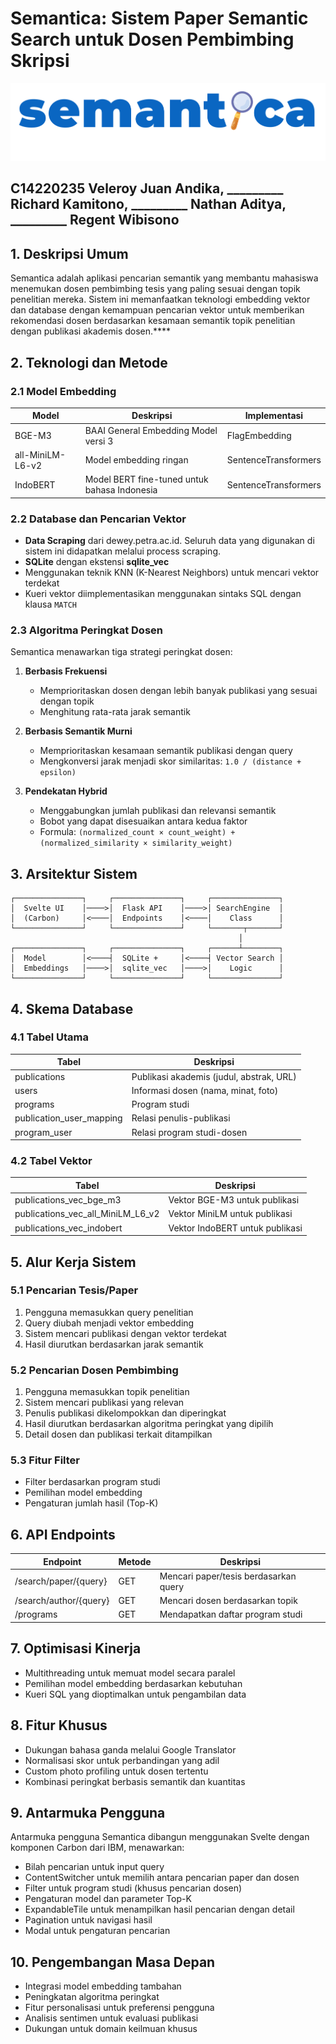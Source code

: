 # Semantica: Sistem Paper Semantic Search untuk Dosen Pembimbing Skripsi

![Semantica Logo](ui/static/logo.png)

## C14220235 Veleroy Juan Andika, _________ Richard Kamitono, _________ Nathan Aditya, _________ Regent Wibisono

## 1. Deskripsi Umum

Semantica adalah aplikasi pencarian semantik yang membantu mahasiswa menemukan dosen pembimbing tesis yang paling sesuai dengan topik penelitian mereka. Sistem ini memanfaatkan teknologi embedding vektor dan database dengan kemampuan pencarian vektor untuk memberikan rekomendasi dosen berdasarkan kesamaan semantik topik penelitian dengan publikasi akademis dosen.****

## 2. Teknologi dan Metode

### 2.1 Model Embedding

| Model | Deskripsi | Implementasi |
|-------|-----------|--------------|
| BGE-M3 | BAAI General Embedding Model versi 3 | FlagEmbedding |
| all-MiniLM-L6-v2 | Model embedding ringan | SentenceTransformers |
| IndoBERT | Model BERT fine-tuned untuk bahasa Indonesia | SentenceTransformers |

### 2.2 Database dan Pencarian Vektor

* **Data Scraping** dari dewey.petra.ac.id. Seluruh data yang digunakan di sistem ini didapatkan melalui process scraping.
* **SQLite** dengan ekstensi **sqlite_vec**
* Menggunakan teknik KNN (K-Nearest Neighbors) untuk mencari vektor terdekat
* Kueri vektor diimplementasikan menggunakan sintaks SQL dengan klausa `MATCH`

### 2.3 Algoritma Peringkat Dosen

Semantica menawarkan tiga strategi peringkat dosen:

1. **Berbasis Frekuensi**
   * Memprioritaskan dosen dengan lebih banyak publikasi yang sesuai dengan topik
   * Menghitung rata-rata jarak semantik

2. **Berbasis Semantik Murni**
   * Memprioritaskan kesamaan semantik publikasi dengan query
   * Mengkonversi jarak menjadi skor similaritas: `1.0 / (distance + epsilon)`

3. **Pendekatan Hybrid**
   * Menggabungkan jumlah publikasi dan relevansi semantik
   * Bobot yang dapat disesuaikan antara kedua faktor
   * Formula: `(normalized_count × count_weight) + (normalized_similarity × similarity_weight)`

## 3. Arsitektur Sistem

```
┌───────────────┐     ┌───────────────┐     ┌───────────────┐
│  Svelte UI    │────>│  Flask API    │────>│ SearchEngine  │
│  (Carbon)     │<────│  Endpoints    │<────│    Class      │
└───────────────┘     └───────────────┘     └───────┬───────┘
                                                   │
┌───────────────┐     ┌───────────────┐     ┌──────┴────────┐
│  Model        │<────┤  SQLite +     │<────┤ Vector Search │
│  Embeddings   │────>│  sqlite_vec   │────>│    Logic      │
└───────────────┘     └───────────────┘     └───────────────┘
```

## 4. Skema Database

### 4.1 Tabel Utama

| Tabel | Deskripsi |
|-------|-----------|
| publications | Publikasi akademis (judul, abstrak, URL) |
| users | Informasi dosen (nama, minat, foto) |
| programs | Program studi |
| publication_user_mapping | Relasi penulis-publikasi |
| program_user | Relasi program studi-dosen |

### 4.2 Tabel Vektor

| Tabel | Deskripsi |
|-------|-----------|
| publications_vec_bge_m3 | Vektor BGE-M3 untuk publikasi |
| publications_vec_all_MiniLM_L6_v2 | Vektor MiniLM untuk publikasi |
| publications_vec_indobert | Vektor IndoBERT untuk publikasi |

## 5. Alur Kerja Sistem

### 5.1 Pencarian Tesis/Paper

1. Pengguna memasukkan query penelitian
2. Query diubah menjadi vektor embedding
3. Sistem mencari publikasi dengan vektor terdekat
4. Hasil diurutkan berdasarkan jarak semantik

### 5.2 Pencarian Dosen Pembimbing

1. Pengguna memasukkan topik penelitian
2. Sistem mencari publikasi yang relevan
3. Penulis publikasi dikelompokkan dan diperingkat
4. Hasil diurutkan berdasarkan algoritma peringkat yang dipilih
5. Detail dosen dan publikasi terkait ditampilkan

### 5.3 Fitur Filter

* Filter berdasarkan program studi
* Pemilihan model embedding
* Pengaturan jumlah hasil (Top-K)

## 6. API Endpoints

| Endpoint | Metode | Deskripsi |
|----------|--------|-----------|
| /search/paper/{query} | GET | Mencari paper/tesis berdasarkan query |
| /search/author/{query} | GET | Mencari dosen berdasarkan topik |
| /programs | GET | Mendapatkan daftar program studi |

## 7. Optimisasi Kinerja

* Multithreading untuk memuat model secara paralel
* Pemilihan model embedding berdasarkan kebutuhan
* Kueri SQL yang dioptimalkan untuk pengambilan data

## 8. Fitur Khusus

* Dukungan bahasa ganda melalui Google Translator
* Normalisasi skor untuk perbandingan yang adil
* Custom photo profiling untuk dosen tertentu
* Kombinasi peringkat berbasis semantik dan kuantitas

## 9. Antarmuka Pengguna

Antarmuka pengguna Semantica dibangun menggunakan Svelte dengan komponen Carbon dari IBM, menawarkan:

* Bilah pencarian untuk input query
* ContentSwitcher untuk memilih antara pencarian paper dan dosen
* Filter untuk program studi (khusus pencarian dosen)
* Pengaturan model dan parameter Top-K
* ExpandableTile untuk menampilkan hasil pencarian dengan detail
* Pagination untuk navigasi hasil
* Modal untuk pengaturan pencarian

## 10. Pengembangan Masa Depan

* Integrasi model embedding tambahan
* Peningkatan algoritma peringkat
* Fitur personalisasi untuk preferensi pengguna
* Analisis sentimen untuk evaluasi publikasi
* Dukungan untuk domain keilmuan khusus
